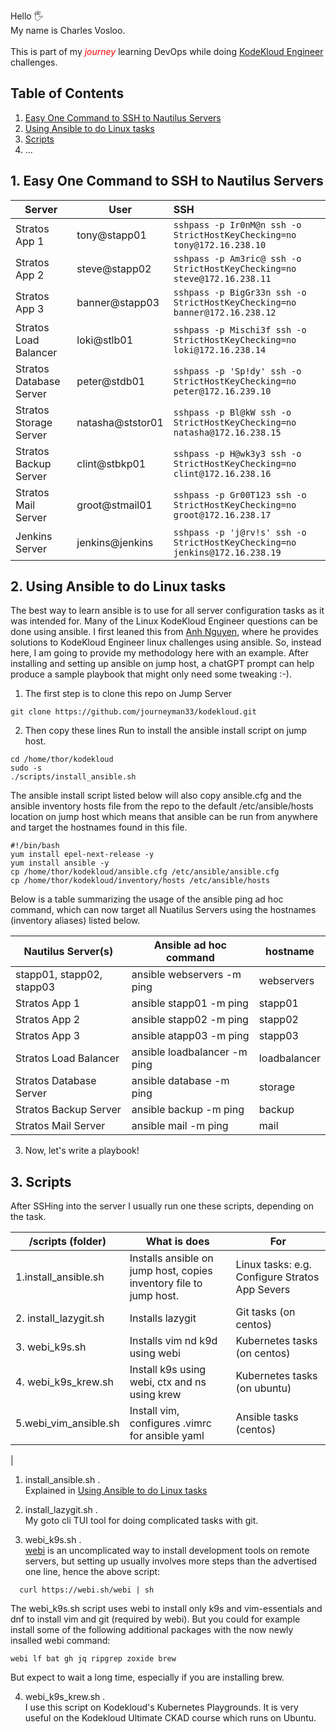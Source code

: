 

Hello 🖐️ <br>
My name is Charles Vosloo.<br><br> This is part of my <span style="color: red;">*journey*</span> learning DevOps while doing [KodeKloud Engineer](https://engineer.kodekloud.com/) challenges.
## Table of Contents
1. [Easy One Command to SSH to Nautilus Servers](##1.-Easy-One-Command-to-SSH-to-Nautilus-Servers)
1. [Using Ansible to do Linux tasks](##2.-Using-Ansible-to-do-Linux-tasks)
1. [Scripts](##3.-Scripts)
1. ...   


   


## 1. Easy One Command to SSH to Nautilus Servers
| Server         |      User                 |  SSH                             |
|--------------------------|--------------------------|:-----------------------------------------------------------------------------|
| Stratos App 1            |  tony@stapp01            |  `sshpass -p Ir0nM@n ssh -o StrictHostKeyChecking=no tony@172.16.238.10`      |
| Stratos App 2            |  steve@stapp02           |  `sshpass -p Am3ric@ ssh -o StrictHostKeyChecking=no steve@172.16.238.11`     |
| Stratos App 3            |  banner@stapp03          |  `sshpass -p BigGr33n ssh -o StrictHostKeyChecking=no banner@172.16.238.12`   |
| Stratos Load Balancer    |  loki@stlb01             |  `sshpass -p Mischi3f ssh -o StrictHostKeyChecking=no loki@172.16.238.14`     |
| Stratos Database Server  |  peter@stdb01            |  `sshpass -p 'Sp!dy' ssh -o StrictHostKeyChecking=no peter@172.16.239.10`     |
| Stratos Storage Server   |  natasha@ststor01        |  `sshpass -p Bl@kW ssh -o StrictHostKeyChecking=no natasha@172.16.238.15`     |
| Stratos Backup Server    |  clint@stbkp01           |  `sshpass -p H@wk3y3 ssh -o StrictHostKeyChecking=no clint@172.16.238.16`     |
| Stratos Mail Server      |  groot@stmail01          |  `sshpass -p Gr00T123 ssh -o StrictHostKeyChecking=no groot@172.16.238.17`    |
| Jenkins Server           |  jenkins@jenkins         |  `sshpass -p 'j@rv!s' ssh -o StrictHostKeyChecking=no jenkins@172.16.238.19`  |

## 2. Using Ansible to do Linux tasks

The best way to learn ansible is to use for all server configuration tasks as it was intended for. Many of the Linux KodeKloud Engineer questions can be done using ansible. I first leaned this from [Anh Nguyen](https://github.com/ntheanh201/kodekloud-engineer), where he provides solutions to KodeKloud Engineer linux challenges using ansible. So, instead here, I am going to provide my methodology here with an example. After installing and setting up ansible on jump host, a chatGPT prompt can help produce a sample playbook that might only need some tweaking :-).

1. The first step is to clone this repo on Jump Server 
```
git clone https://github.com/journeyman33/kodekloud.git
```
2. Then copy these lines Run to install the ansible install script on jump host. 
```
cd /home/thor/kodekloud 
sudo -s 
./scripts/install_ansible.sh  
```
 The ansible install script listed below will also copy ansible.cfg and the ansible inventory hosts file from the repo to the default /etc/ansible/hosts location on jump host which means that ansible can be run from anywhere and target the hostnames found in this file. 

```
#!/bin/bash
yum install epel-next-release -y
yum install ansible -y
cp /home/thor/kodekloud/ansible.cfg /etc/ansible/ansible.cfg
cp /home/thor/kodekloud/inventory/hosts /etc/ansible/hosts
```

Below is a table summarizing the usage of the ansible ping ad hoc command, which can now target all Nuatilus Servers using the hostnames (inventory aliases) listed below.  

 Nautilus Server(s)            | Ansible ad hoc command            | hostname
|----------------------------|-----------------------------------|---------------|
| stapp01, stapp02, stapp03  |  ansible webservers -m ping       | webservers
| Stratos App 1              |  ansible stapp01 -m ping          | stapp01                                         |
| Stratos App 2              |  ansible stapp02 -m ping          | stapp02                                          |
| Stratos App 3              |  ansible atapp03 -m ping          | stapp03
| Stratos Load Balancer      |  ansible loadbalancer -m ping     | loadbalancer 
| Stratos Database Server    |  ansible database -m ping         | storage
| Stratos Backup Server      |  ansible backup -m ping           | backup
| Stratos Mail Server        |  ansible mail -m ping             | mail



3. Now, let's write a playbook!









## 3. Scripts
After SSHing into the server I usually run one these scripts, depending on the task.
 
| /scripts (folder)        | What is does                                     | For  
|-------------------     |--------------------------------------------------|----------------------
|1.install_ansible.sh    |Installs ansible on jump host, copies  inventory file to jump host.     |Linux tasks: e.g. Configure Stratos App Severs
|2. install_lazygit.sh   |Installs lazygit                                  |Git tasks (on centos)
|3. webi_k9s.sh          |Installs vim nd k9d  using webi                   |Kubernetes tasks (on centos)
|4. webi_k9s_krew.sh     |Install k9s using webi, ctx and ns using krew     |Kubernetes tasks (on ubuntu)
|5.webi_vim_ansible.sh      | Install vim, configures .vimrc for ansible yaml    |Ansible tasks (centos)
|
1. install_ansible.sh .<br>
     Explained in [Using Ansible to do Linux tasks](##2.-Using-Ansible-to-do-Linux-tasks)
2. install_lazygit.sh .<br>
     My goto cli TUI tool for doing complicated tasks with git.   
   
3.  webi_k9s.sh .<br> 
    [webi](https://webinstall.dev/webi/) is an uncomplicated way to install development tools on remote servers, but setting up usually involves more steps than the advertised one line, hence  the above script:
 ```
   curl https://webi.sh/webi | sh
``` 


 The webi_k9s.sh script uses webi to install only k9s and vim-essentials and dnf to install vim and git (required by webi). But you could for example install some of the following additional packages with the now newly insalled webi command:
```
webi lf bat gh jq ripgrep zoxide brew 
```   
But expect to wait a long time, especially if you are installing brew.


4. webi_k9s_krew.sh .<br>
   I use this script on Kodekloud's Kubernetes Playgrounds. It is very useful on the Kodekloud Ultimate CKAD course which runs on Ubuntu. 
